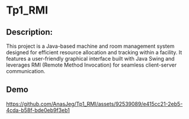 # Tp1_RMI
## Description:

This project is a Java-based machine and room management system designed for efficient resource allocation and tracking within a facility. It features a user-friendly graphical interface built with Java Swing and leverages RMI (Remote Method Invocation) for seamless client-server communication.

## Demo

https://github.com/AnasJeg/Tp1_RMI/assets/92539089/e415cc21-2eb5-4cda-b58f-bde0eb9f3eb1



